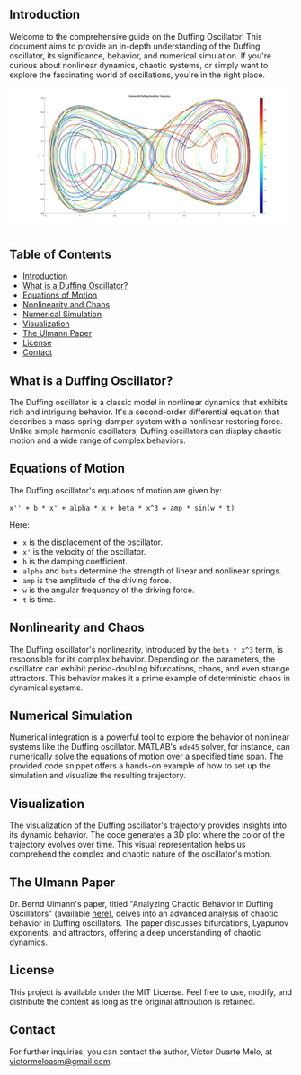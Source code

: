 



## Introduction

Welcome to the comprehensive guide on the Duffing Oscillator! This document aims to provide an in-depth understanding of the Duffing oscillator, its significance, behavior, and numerical simulation. If you're curious about nonlinear dynamics, chaotic systems, or simply want to explore the fascinating world of oscillations, you're in the right place.

![Duffing Oscillator](DuffinOscillator.jpg)

## Table of Contents

- [Introduction](#introduction)
- [What is a Duffing Oscillator?](#what-is-a-duffing-oscillator)
- [Equations of Motion](#equations-of-motion)
- [Nonlinearity and Chaos](#nonlinearity-and-chaos)
- [Numerical Simulation](#numerical-simulation)
- [Visualization](#visualization)
- [The Ulmann Paper](#the-ulmann-paper)
- [License](#license)
- [Contact](#contact)

## What is a Duffing Oscillator?

The Duffing oscillator is a classic model in nonlinear dynamics that exhibits rich and intriguing behavior. It's a second-order differential equation that describes a mass-spring-damper system with a nonlinear restoring force. Unlike simple harmonic oscillators, Duffing oscillators can display chaotic motion and a wide range of complex behaviors.

## Equations of Motion

The Duffing oscillator's equations of motion are given by:

```
x'' + b * x' + alpha * x + beta * x^3 = amp * sin(w * t)
```

Here:
- `x` is the displacement of the oscillator.
- `x'` is the velocity of the oscillator.
- `b` is the damping coefficient.
- `alpha` and `beta` determine the strength of linear and nonlinear springs.
- `amp` is the amplitude of the driving force.
- `w` is the angular frequency of the driving force.
- `t` is time.

## Nonlinearity and Chaos

The Duffing oscillator's nonlinearity, introduced by the `beta * x^3` term, is responsible for its complex behavior. Depending on the parameters, the oscillator can exhibit period-doubling bifurcations, chaos, and even strange attractors. This behavior makes it a prime example of deterministic chaos in dynamical systems.

## Numerical Simulation

Numerical integration is a powerful tool to explore the behavior of nonlinear systems like the Duffing oscillator. MATLAB's `ode45` solver, for instance, can numerically solve the equations of motion over a specified time span. The provided code snippet offers a hands-on example of how to set up the simulation and visualize the resulting trajectory.

## Visualization

The visualization of the Duffing oscillator's trajectory provides insights into its dynamic behavior. The code generates a 3D plot where the color of the trajectory evolves over time. This visual representation helps us comprehend the complex and chaotic nature of the oscillator's motion.

## The Ulmann Paper

Dr. Bernd Ulmann's paper, titled "Analyzing Chaotic Behavior in Duffing Oscillators" (available [here](https://analogparadigm.com/downloads/alpaca_29.pdf)), delves into an advanced analysis of chaotic behavior in Duffing oscillators. The paper discusses bifurcations, Lyapunov exponents, and attractors, offering a deep understanding of chaotic dynamics.

## License

This project is available under the MIT License. Feel free to use, modify, and distribute the content as long as the original attribution is retained.

## Contact

For further inquiries, you can contact the author, Víctor Duarte Melo, at victormeloasm@gmail.com.

